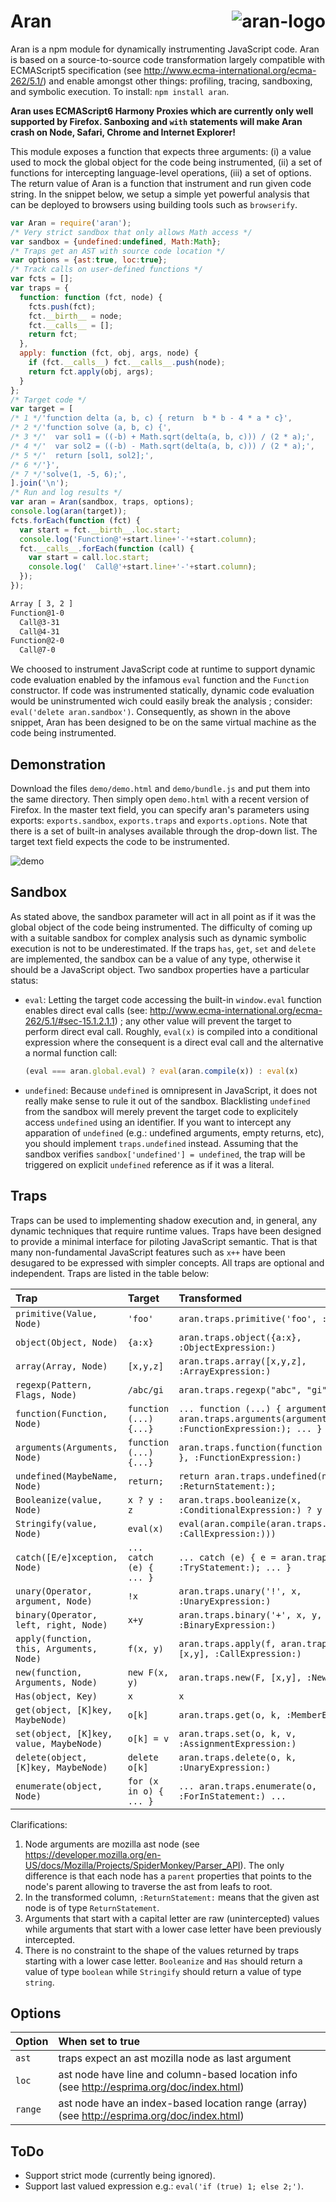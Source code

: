 # Aran <img src="aran.png" align="right" alt="aran-logo" title="Aran Linvail"/>

Aran is a npm module for dynamically instrumenting JavaScript code. Aran is based on a source-to-source code transformation largely compatible with ECMAScript5 specification (see http://www.ecma-international.org/ecma-262/5.1/) and enable amongst other things: profiling, tracing, sandboxing, and symbolic execution. To install: `npm install aran`.

**Aran uses ECMAScript6 Harmony Proxies which are currently only well supported by Firefox. Sanboxing and `with` statements will make Aran crash on Node, Safari, Chrome and Internet Explorer!**

This module exposes a function that expects three arguments: (i) a value used to mock the global object for the code being instrumented, (ii) a set of functions for intercepting language-level operations, (iii) a set of options. The return value of Aran is a function that instrument and run given code string. In the snippet below, we setup a simple yet powerful analysis that can be deployed to browsers using building tools such as `browserify`.

```javascript
var Aran = require('aran');
/* Very strict sandbox that only allows Math access */
var sandbox = {undefined:undefined, Math:Math};
/* Traps get an AST with source code location */
var options = {ast:true, loc:true};
/* Track calls on user-defined functions */
var fcts = [];
var traps = {
  function: function (fct, node) {
    fcts.push(fct);
    fct.__birth__ = node;
    fct.__calls__ = [];
    return fct;
  },
  apply: function (fct, obj, args, node) {
    if (fct.__calls__) fct.__calls__.push(node);
    return fct.apply(obj, args);
  }
};
/* Target code */
var target = [
/* 1 */'function delta (a, b, c) { return  b * b - 4 * a * c}',
/* 2 */'function solve (a, b, c) {',
/* 3 */'  var sol1 = ((-b) + Math.sqrt(delta(a, b, c))) / (2 * a);',
/* 4 */'  var sol2 = ((-b) - Math.sqrt(delta(a, b, c))) / (2 * a);',
/* 5 */'  return [sol1, sol2];',
/* 6 */'}',
/* 7 */'solve(1, -5, 6);',
].join('\n');
/* Run and log results */
var aran = Aran(sandbox, traps, options);
console.log(aran(target));
fcts.forEach(function (fct) {
  var start = fct.__birth__.loc.start;
  console.log('Function@'+start.line+'-'+start.column);
  fct.__calls__.forEach(function (call) {
    var start = call.loc.start;
    console.log('  Call@'+start.line+'-'+start.column);
  });
});
```

```bash
Array [ 3, 2 ]
Function@1-0
  Call@3-31
  Call@4-31
Function@2-0
  Call@7-0
```

We choosed to instrument JavaScript code at runtime to support dynamic code evaluation enabled by the infamous `eval` function and the `Function` constructor. If code was instrumented statically, dynamic code evaluation would be uninstrumented wich could easily break the analysis ; consider: `eval('delete aran.sandbox')`. Consequently, as shown in the above snippet, Aran has been designed to be on the same virtual machine as the code being instrumented.

## Demonstration

Download the files `demo/demo.html` and `demo/bundle.js` and put them into the same directory. Then simply open `demo.html` with a recent version of Firefox. In the master text field, you can specify aran's parameters using exports: `exports.sandbox`, `exports.traps` and `exports.options`. Note that there is a set of built-in analyses available through the drop-down list. The target text field expects the code to be instrumented.

<img src="demo.png" align="center" alt="demo" title="Demonstration"/>

## Sandbox

As stated above, the sandbox parameter will act in all point as if it was the global object of the code being instrumented. The difficulty of coming up with a suitable sandbox for complex analysis such as dynamic symbolic execution is not to be underestimated. If the traps `has`, `get`, `set` and `delete` are implemented, the sandbox can be a value of any type, otherwise it should be a JavaScript object. Two sandbox properties have a particular status:

  * `eval`: Letting the target code accessing the built-in `window.eval` function enables direct eval calls (see: http://www.ecma-international.org/ecma-262/5.1/#sec-15.1.2.1.1) ; any other value will prevent the target to perform direct eval call. Roughly, `eval(x)` is compiled into a conditional expression where the consequent is a direct eval call and the alternative a normal function call:
    
    ```javascript
    (eval === aran.global.eval) ? eval(aran.compile(x)) : eval(x)
    ```
  
  * `undefined`: Because `undefined` is omnipresent in JavaScript, it does not really make sense to rule it out of the sandbox. Blacklisting `undefined` from the sandbox will merely prevent the target code to explicitely access `undefined` using an identifier. If you want to intercept any apparation of `undefined` (e.g.: undefined arguments, empty returns, etc), you should implement `traps.undefined` instead. Assuming that the sandbox verifies `sandbox['undefined'] = undefined`, the trap will be triggered on explicit `undefined` reference as if it was a literal.

## Traps

Traps can be used to implementing shadow execution and, in general, any dynamic techniques that require runtime values. Traps have been designed to provide a minimal interface for piloting JavaScript semantic. That is that many non-fundamental JavaScript features such as `x++` have been desugared to be expressed with simpler concepts. All traps are optional and independent. Traps are listed in the table below:

 Trap | Target | Transformed
:-----|:-------|:-----------
`primitive(Value, Node)` | `'foo'` | `aran.traps.primitive('foo', :Literal:)`
`object(Object, Node)` | `{a:x}` | `aran.traps.object({a:x}, :ObjectExpression:)`
`array(Array, Node)` | `[x,y,z]` | `aran.traps.array([x,y,z], :ArrayExpression:)`
`regexp(Pattern, Flags, Node)` | `/abc/gi` | `aran.traps.regexp("abc", "gi", :Literal:)`
`function(Function, Node)` | `function (...) {...}` | `... function (...) { arguments = aran.traps.arguments(arguments, :FunctionExpression:); ... } ...`
`arguments(Arguments, Node)` | `function (...) {...}` | `aran.traps.function(function (...) { ... }, :FunctionExpression:)`
`undefined(MaybeName, Node)` | `return;` | `return aran.traps.undefined(null, :ReturnStatement:);`
`Booleanize(value, Node)` | `x ? y : z` | `aran.traps.booleanize(x, :ConditionalExpression:) ? y : z`
`Stringify(value, Node)` | `eval(x)` | `eval(aran.compile(aran.traps.stringify(x, :CallExpression:)))`
`catch([E/e]xception, Node)` | `... catch (e) { ... }` | `... catch (e) { e = aran.traps.catch(e, :TryStatement:); ... }`
`unary(Operator, argument, Node)` | `!x` | `aran.traps.unary('!', x, :UnaryExpression:)`
`binary(Operator, left, right, Node)` | `x+y` | `aran.traps.binary('+', x, y, :BinaryExpression:)`
`apply(function, this, Arguments, Node)` | `f(x, y)` | `aran.traps.apply(f, aran.traps.global, [x,y], :CallExpression:)`
`new(function, Arguments, Node)` | `new F(x, y)` | `aran.traps.new(F, [x,y], :NewExpression:)`
`Has(object, Key)` | `x` | `x`
`get(object, [K]key, MaybeNode)` | `o[k]` | `aran.traps.get(o, k, :MemberExpression:)`
`set(object, [K]key, value, MaybeNode)` | `o[k] = v` | `aran.traps.set(o, k, v, :AssignmentExpression:)`
`delete(object, [K]key, MaybeNode)` | `delete o[k]` | `aran.traps.delete(o, k, :UnaryExpression:)`
`enumerate(object, Node)` | `for (x in o) { ... }` | `... aran.traps.enumerate(o, :ForInStatement:) ...`

Clarifications:

1. Node arguments are mozilla ast node (see https://developer.mozilla.org/en-US/docs/Mozilla/Projects/SpiderMonkey/Parser_API). The only difference is that each node has a `parent` properties that points to the node's parent allowing to traverse the ast from leafs to root.
2. In the transformed column, `:ReturnStatement:` means that the given ast node is of type `ReturnStatement`.
3. Arguments that start with a capital letter are raw (unintercepted) values while arguments that start with a lower case letter have been previously intercepted.
4. There is no constraint to the shape of the values returned by traps starting with a lower case letter. `Booleanize` and `Has` should return a value of type `boolean` while `Stringify` should return a value of type `string`.

## Options

Option  | When set to true
:-------|:----------------
`ast`   | traps expect an ast mozilla node as last argument
`loc`   | ast node have line and column-based location info (see http://esprima.org/doc/index.html)
`range` | ast node have an index-based location range (array) (see http://esprima.org/doc/index.html)

## ToDo

* Support strict mode (currently being ignored).
* Support last valued expression e.g.: `eval('if (true) 1; else 2;')`.

<!-- 
## Remarks on traps

* `primitive`: primitive creation arise on the following literals:
    * `null`
    * `false`
    * `true`
    * numbers
    * strings

* `undefined`: valid `Cause` parameters are:
    * `'empty-return'`: return statement without argument.
    * `'no-return'`: function ending without any return statement.
    * `'argument-ID'`: `ID` is the name of the argument being undefined.
    * `'variable-ID'`: `ID` is the name of the variable being undefined.
    * `'explicit'`: identifier named `'undefined'` accessing the `undefined` value.

* `object`: guaranteed to contain plain data field whose values have been recursively intercepted. In particular, inline accessors (see: http://www.ecma-international.org/ecma-262/5.1/#sec-11.1.5) have been deplaced within to `Object.defineProperties`.

* `array`: elements have been intercepted.

* `booleanize`: valid `Cause` parameters are:
    * `'if'`
    * `'if-else'`
    * `'while'`
    * `'do-while'`
    * `'for'`
    * `'?:'`

* `stringify`: only used to perform direct call to `eval` as defined in http://www.ecma-international.org/ecma-262/5.1/#sec-15.1.2.1.1.

* `unary`: valid `Operator` parameters are:
    * `'-'`
    * `'+'`
    * `'!'`
    * `'~'`
    * `'typeof'`: given value is a raw `undefined` if the argument is an undefined identifier
    * `'void'`

* `binary`: valid `Operator` parameters are:
    * `'=='`
    * `'!='`
    * `'===`
    * `'!=='`
    * `'<'`
    * `'<='`
    * `'>'`
    * `'>='`
    * `'<<'`
    * `'>>'`
    * `'>>>'`
    * `'+'`
    * `'-'`
    * `'*'`
    * `'/'`
    * `'%'`
    * `'|'`
    * `'^'`
    * `'&'`
    * `'in'`
    * `'instanceof'`
    * `'..'`

* `get`, `set`, `delete`: the `property` parameter can either be:
    * A raw string if it came from a static property access (e.g. `o.a`).
    * A wrapped value if it came from a computed member expression (e.g. `o["a"]`).

* `exist`: only trap not inserted inside the target code ; triggered instead when scope lookup hits a `with` statement or the global object. The value returned by this trap should indicate whether the identifier exists in the environment-object. In the case of a `with` statement, a false value will make the lookup propagate to the enclosing scope. In the case of the global object, a false value will trigger a reference error.

### Precision concerning JavaScript semantic

You are free to return the value you want from trap calls, however be aware that doing so carelessly will most likely result into a modification of JavaScript semantic. For instance you are free to say that `1+1 = 11` (JCVD was right after all) but the target program will not behave the same after instrumentation. For those of you who want to stick close to JavaScript semantic here is a list of things to keep in mind when implementing traps:

* `object`: object literals verify below assertions:

    ```javascript
    var o = {a:1}
    assert(Object.getPrototypeOf(o) === Object.prototype);
    assert(JSON.stringify(Object.getOwnPropertyDescriptor(o, 'a')) === '{"value":1,"writable":true,"enumerable":true,"configurable":true}')
    ```

* `array`: array literals verify below assertions:

    ```javascript
    var xs = [1,2,3];
    assert(Object.getPrototypeOf(xs) === Array.prototype);
    assert(JSON.stringify(Object.getOwnPropertyDescriptor(xs, 1)) === '{"value":2,"writable":true,"enumerable":true,"configurable":true}');
    assert(JSON.stringify(Object.getOwnPropertyDescriptor(xs, 'length')) === '{"value":3,"writable":true,"enumerable":false,"configurable":false}');
    ```

    N.B.: The `length` property of JavaScript arrays has a special behavior described in http://www.ecma-international.org/ecma-262/5.1/#sec-15.4.

* `arguments`: pure data objects whose keys are numbers ; arguments objects verify the below assertions:

   ```javascript
   function f (x1, x2) {
     assert(Object.getPrototypeOf(arguments) === Object.prototype);
     assert(arguments.callee === f);
     assert(JSON.stringify(Object.getOwnPropertyDescriptor(arguments, 'callee')) === '{"writable":true,"enumerable":false,"configurable":true}');
     assert(JSON.stringify(Object.getOwnPropertyDescriptor(arguments, 'length')) === '{"value":5,"writable":true,"enumerable":false,"configurable":true}');
     assert(JSON.stringify(Object.getOwnPropertyDescriptor(arguments, 1)) === '{"value":12,"writable":true,"enumerable":true,"configurable":true}');
   }
   f(11,12,13,14,15);
   ```

   N.B.: The `arguments` object points to the same locations as the ones pointed by the formal parameters ; changing the value of a formal parameter also change the value of the corresponding argument's number field. Consequently, if `traps.undefined` is implemented, undefined arguments will be updated.  The behaviors described above do not hold in strict mode (which is ignored by Aran anyway).

* `function`: function literals verify below assertions:

    ```javascript
    var f = function (x, y, z) { return x+y+z };
    assert(Object.getPrototypeOf(f) === Function.prototype);
    assert(JSON.stringify(Object.getOwnPropertyDescriptor(f, 'length')) === '{"value":3,"writable":false,"enumerable":false,"configurable":false}');
    assert(JSON.stringify(Object.getOwnPropertyDescriptor(f, 'prototype')) === '{"value":{},"writable":true,"enumerable":false,"configurable":false}');
    assert(JSON.stringify(Object.getOwnPropertyDescriptor(f.prototype, 'constructor')) === '{"writable":true,"enumerable":false,"configurable":true}');
    assert(f.prototype.constructor === f);
    ```

* `regexp`: regular expression literals verify below assertions:

    ```javascript
    var r = /abc/gi;
    assert(Object.getPrototypeOf(r) === RegExp.prototype);
    assert(JSON.stringify(Object.getOwnPropertyDescriptor(r, 'global')) === '{"value":true,"writable":false,"enumerable":false,"configurable":false}');
    assert(JSON.stringify(Object.getOwnPropertyDescriptor(r, 'ignoreCase')) === '{"value":true,"writable":false,"enumerable":false,"configurable":false}');
    assert(JSON.stringify(Object.getOwnPropertyDescriptor(r, 'multiline')) === '{"value":false,"writable":false,"enumerable":false,"configurable":false}');
    assert(JSON.stringify(Object.getOwnPropertyDescriptor(r, 'lastIndex')) === '{"value":0,"writable":true,"enumerable":false,"configurable":false}');
    ```
 -->